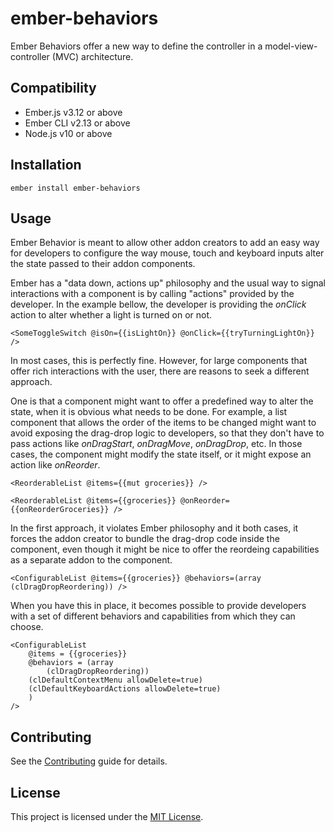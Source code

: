 ember-behaviors
==============================================================================

Ember Behaviors offer a new way to define the controller in a
model-view-controller (MVC) architecture. 

Compatibility
------------------------------------------------------------------------------

* Ember.js v3.12 or above
* Ember CLI v2.13 or above
* Node.js v10 or above


Installation
------------------------------------------------------------------------------

```
ember install ember-behaviors
```


Usage
------------------------------------------------------------------------------

Ember Behavior is meant to allow other addon creators to add an easy way
for developers to configure the way mouse, touch and keyboard inputs alter
the state passed to their addon components.

Ember has a "data down, actions up" philosophy and the usual way to signal
interactions with a component is by calling "actions" provided by the
developer. In the example bellow, the developer is providing the *onClick*
action to alter whether a light is turned on or not.

```
<SomeToggleSwitch @isOn={{isLightOn}} @onClick={{tryTurningLightOn}} />
```

In most cases, this is perfectly fine. However, for large components that
offer rich interactions with the user, there are reasons to seek a different
approach.

One is that a component might want to offer a predefined way to alter the
state, when it is obvious what needs to be done. For example, a list component
that allows the order of the items to be changed might want to avoid exposing
the drag-drop logic to developers, so that they don't have to pass actions like
*onDragStart*, *onDragMove*, *onDragDrop*, etc. In those cases, the
component might modify the state itself, or it
might expose an action like *onReorder*.

```
<ReorderableList @items={{mut groceries}} />

<ReorderableList @items={{groceries}} @onReorder={{onReorderGroceries}} />

```

In the first approach, it violates Ember philosophy and it both cases, it
forces the addon creator to bundle the drag-drop code inside the component,
even though it might be nice to offer the reordeing capabilities as a
separate addon to the component.

```
<ConfigurableList @items={{groceries}} @behaviors=(array (clDragDropReordering)) />
```

When you have this in place, it becomes possible to provide developers with a set of
different behaviors and capabilities from which they can choose.

```
<ConfigurableList
    @items = {{groceries}}
    @behaviors = (array
        (clDragDropReordering))
	(clDefaultContextMenu allowDelete=true)
	(clDefaultKeyboardActions allowDelete=true)
    )
/>
```

Contributing
------------------------------------------------------------------------------

See the [Contributing](CONTRIBUTING.md) guide for details.


License
------------------------------------------------------------------------------

This project is licensed under the [MIT License](LICENSE.md).
